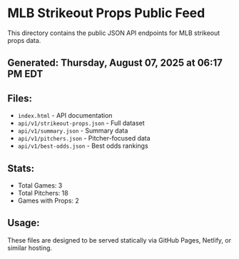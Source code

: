 # MLB Strikeout Props Public Feed

This directory contains the public JSON API endpoints for MLB strikeout props data.

## Generated: Thursday, August 07, 2025 at 06:17 PM EDT

## Files:
- `index.html` - API documentation
- `api/v1/strikeout-props.json` - Full dataset
- `api/v1/summary.json` - Summary data
- `api/v1/pitchers.json` - Pitcher-focused data  
- `api/v1/best-odds.json` - Best odds rankings

## Stats:
- Total Games: 3
- Total Pitchers: 18
- Games with Props: 2

## Usage:
These files are designed to be served statically via GitHub Pages, Netlify, or similar hosting.
